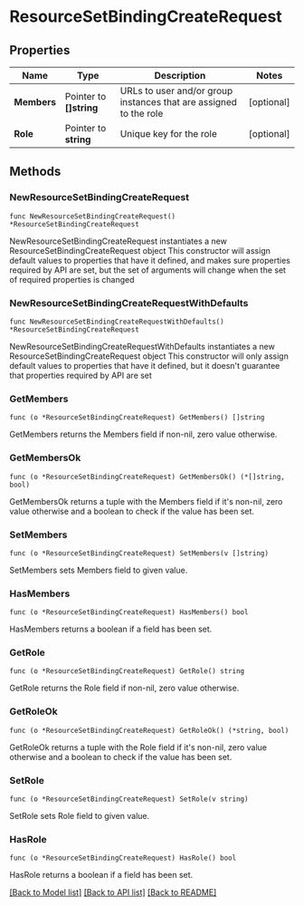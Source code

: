 # ResourceSetBindingCreateRequest

## Properties

Name | Type | Description | Notes
------------ | ------------- | ------------- | -------------
**Members** | Pointer to **[]string** | URLs to user and/or group instances that are assigned to the role | [optional] 
**Role** | Pointer to **string** | Unique key for the role | [optional] 

## Methods

### NewResourceSetBindingCreateRequest

`func NewResourceSetBindingCreateRequest() *ResourceSetBindingCreateRequest`

NewResourceSetBindingCreateRequest instantiates a new ResourceSetBindingCreateRequest object
This constructor will assign default values to properties that have it defined,
and makes sure properties required by API are set, but the set of arguments
will change when the set of required properties is changed

### NewResourceSetBindingCreateRequestWithDefaults

`func NewResourceSetBindingCreateRequestWithDefaults() *ResourceSetBindingCreateRequest`

NewResourceSetBindingCreateRequestWithDefaults instantiates a new ResourceSetBindingCreateRequest object
This constructor will only assign default values to properties that have it defined,
but it doesn't guarantee that properties required by API are set

### GetMembers

`func (o *ResourceSetBindingCreateRequest) GetMembers() []string`

GetMembers returns the Members field if non-nil, zero value otherwise.

### GetMembersOk

`func (o *ResourceSetBindingCreateRequest) GetMembersOk() (*[]string, bool)`

GetMembersOk returns a tuple with the Members field if it's non-nil, zero value otherwise
and a boolean to check if the value has been set.

### SetMembers

`func (o *ResourceSetBindingCreateRequest) SetMembers(v []string)`

SetMembers sets Members field to given value.

### HasMembers

`func (o *ResourceSetBindingCreateRequest) HasMembers() bool`

HasMembers returns a boolean if a field has been set.

### GetRole

`func (o *ResourceSetBindingCreateRequest) GetRole() string`

GetRole returns the Role field if non-nil, zero value otherwise.

### GetRoleOk

`func (o *ResourceSetBindingCreateRequest) GetRoleOk() (*string, bool)`

GetRoleOk returns a tuple with the Role field if it's non-nil, zero value otherwise
and a boolean to check if the value has been set.

### SetRole

`func (o *ResourceSetBindingCreateRequest) SetRole(v string)`

SetRole sets Role field to given value.

### HasRole

`func (o *ResourceSetBindingCreateRequest) HasRole() bool`

HasRole returns a boolean if a field has been set.


[[Back to Model list]](../README.md#documentation-for-models) [[Back to API list]](../README.md#documentation-for-api-endpoints) [[Back to README]](../README.md)


